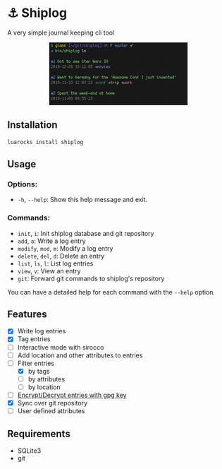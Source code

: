 # ⚓ Shiplog
A very simple journal keeping cli tool

<p align="center">
    <img src="https://raw.githubusercontent.com/giann/shiplog/master/screen.png" alt="Shiplog">
</p>

## Installation

```bash
luarocks install shiplog
```

## Usage

### Options:
- `-h`, `--help`: Show this help message and exit.

### Commands:
- `init`, `i`: Init shiplog database and git repository
- `add`, `a`: Write a log entry
- `modify`, `mod`, `m`: Modify a log entry
- `delete`, `del`, `d`: Delete an entry
- `list`, `ls`, `l`: List log entries
- `view`, `v`: View an entry
- `git`: Forward git commands to shiplog's repository

You can have a detailed help for each command with the `--help` option.

## Features

- [X] Write log entries
- [X] Tag entries
- [ ] Interactive mode with sirocco
- [ ] Add location and other attributes to entries
- [ ] Filter entries
    + [X] by tags
    + [ ] by attributes
    + [ ] by location
- [ ] [Encrypt/Decrypt entries with gpg key](https://www.sqlite.org/see/doc/release/www/readme.wiki)
- [X] Sync over git repository
- [ ] User defined attributes

## Requirements

- SQLite3
- git